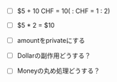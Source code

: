 - [ ] $5 + 10 CHF = $10 ($ : CHF = 1 : 2)
- [ ] $5 * 2 = $10
- [ ] amountをprivateにする
- [ ] Dollarの副作用どうする？
- [ ] Moneyの丸め処理どうする？

